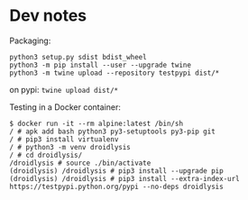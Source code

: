 # Dev notes

Packaging:
```
python3 setup.py sdist bdist_wheel
python3 -m pip install --user --upgrade twine
python3 -m twine upload --repository testpypi dist/*
```

on pypi: `twine upload dist/*`

Testing in a Docker container:

```
$ docker run -it --rm alpine:latest /bin/sh
/ # apk add bash python3 py3-setuptools py3-pip git
/ # pip3 install virtualenv
/ # python3 -m venv droidlysis
/ # cd droidlysis/
/droidlysis # source ./bin/activate
(droidlysis) /droidlysis # pip3 install --upgrade pip
(droidlysis) /droidlysis # pip3 install --extra-index-url https://testpypi.python.org/pypi --no-deps droidlysis
```
